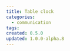 ```yaml
---
title: Table clock
categories:
  - communication
tags:
created: 0.5.0
updated: 1.0.0-alpha.8
---
```

